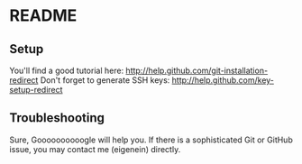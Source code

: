 # README
## Setup
You'll find a good tutorial here: http://help.github.com/git-installation-redirect
Don't forget to generate SSH keys: http://help.github.com/key-setup-redirect

## Troubleshooting
Sure, Goooooooooogle will help you. If there is a sophisticated Git or GitHub issue, you may contact me (eigenein) directly.
